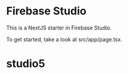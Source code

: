 # Firebase Studio

This is a NextJS starter in Firebase Studio.

To get started, take a look at src/app/page.tsx.
# studio5
